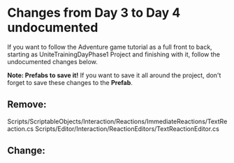 # Changes from Day 3 to Day 4 undocumented

If you want to follow the Adventure game tutorial as a full front to back, starting as UniteTrainingDayPhase1 Project and finishing with it, follow the undocumented changes below.

**Note: Prefabs to save it!** If you want to save it all around the project, don't forget to save these changes to the **Prefab**.

## Remove:
Scripts/ScriptableObjects/Interaction/Reactions/ImmediateReactions/TextReaction.cs
Scripts/Editor/Interaction/ReactionEditors/TextReactionEditor.cs

## Change:

